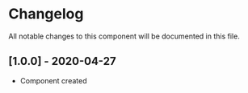 # Changelog
All notable changes to this component will be documented in this file.

## [1.0.0] - 2020-04-27
- Component created
